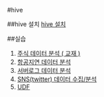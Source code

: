 #hive

##hive 설치
[hive 설치](https://github.com/jonghyeon/bigdata/blob/master/hive/setting/README.md)

##실습
1. [주식 데이터 분석 ( 교재 )](https://github.com/jonghyeon/bigdata/blob/master/hive/%EC%8B%A4%EC%8A%B5/query_practice.md)
2. [항공지연 데이터 분석](https://github.com/jonghyeon/bigdata/blob/master/hive/%EC%8B%A4%EC%8A%B5/%ED%95%AD%EA%B3%B5%EC%A7%80%EC%97%B0%EB%8D%B0%EC%9D%B4%ED%84%B0%EB%B6%84%EC%84%9D.md)
3. [서버로그 데이터 분석](https://github.com/jonghyeon/bigdata/blob/master/hive/%EC%8B%A4%EC%8A%B5/%EC%84%9C%EB%B2%84%EB%A1%9C%EA%B7%B8%EB%8D%B0%EC%9D%B4%ED%84%B0.md)
4. [SNS(twitter) 데이터 수집/분석](https://github.com/jonghyeon/bigdata/blob/master/hive/%EC%8B%A4%EC%8A%B5/flume_tweet.md)
5. [UDF](https://github.com/jonghyeon/bigdata/blob/master/hive/%EC%8B%A4%EC%8A%B5/udf.md)


